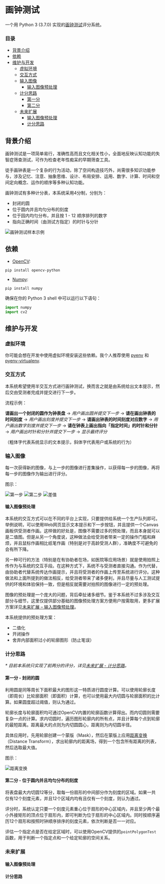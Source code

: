 # 画钟测试

一个用 Python 3 (3.7.0) 实现的[画钟测试](https://en.wikipedia.org/wiki/Executive_dysfunction#Clock_drawing_test)评分系统。


### 目录

- [背景介绍](#bg)
- [依赖](#dependencies)
- [维护与开发](#dev)
    - [虚拟环境](#1)
    - [交互方式](#2)
    - [输入图像](#3)
        - [输入图像预处理](#3-1)
    - [计分思路](#4)
        - [第一分](#4-1)
        - [第二分](#4-2)
    - [未来扩展](#mirai)
        - [输入图像预处理](#mirai-preprocessing)
        - [计分思路](#mirai-scoring)


## <span id='bg'>背景介绍</span>

画钟测试是一项简单易行，准确性高而且文化相关性小，全面地反映认知功能的失智症筛查测试，可作为检查老年性痴呆的早期筛查工具。

徒手画钟表是一个复杂的行为活动，除了空间构造技巧外，尚需很多知识功能参与，涉及记忆、注意、抽象思维、设计、布局安排、运用、数字、计算、时间和空间定向概念、运作的顺序等多种认知功能。

画钟测试有多种计分表，本系统采用4分制，分别为：

- 封闭的圆
- 位于圆内并且均匀分布的刻度
- 位于园内均匀分布，并且按 1 - 12 顺序排列的数字
- 指向正确时间（由测试方指定）的时针与分针

![画钟测试样本示例](../imgs/readme/CDT-sample.png)


## <span id='dependencies'>依赖</span>

- [OpenCV](https://opencv.org/):

`pip install opencv-python`

- [Numpy](https://numpy.org/):

`pip install numpy`

确保在你的 Python 3 shell 中可以运行以下语句：

```python
import numpy
import cv2
```


## <span id='dev'>维护与开发</span>

### <span id='1'>虚拟环境</span>

你可能会想在开发中使用虚拟环境安装这些依赖。我个人推荐使用 [pyenv](https://github.com/pyenv/pyenv) 和 [pyenv-virtualenv](https://github.com/pyenv/pyenv-virtualenv).


### <span id='2'>交互方式</span>

本系统希望使用半交互方式进行画钟测试，换而言之就是由系统给出文本提示，然后交由受测者完成并提交进行下一步。

流程示例：

**请画出一个封闭的圆作为钟表盘** → *用户画出圆并提交下一步* → **请在画出钟表的时间刻度** → *用户画出刻度并提交下一步* → **请画出钟表的时间刻度对应数字** → *用户画出数字刻度并提交下一步* → **请在钟表上画出指向「指定时间」的时针和分针** → *用户画出时针和分针并提交下一步* → *显示最终评分*

（粗体字代表系统显示的文本提示，斜体字代表用户或系统的行为）


### <span id='3'>输入图像</span>

每一次获得新的图像，与上一步的图像进行差集操作，以获得每一步的图像，再将每一步的图像作为输出进行评分。

图示：

![第一步](../imgs/1.png)
![第二步](../imgs/2.png)
![差值](../imgs/readme/2-1.png)

#### <span id='3-1'>输入图像预处理</span>

本系统的交互方式可以在不同的平台上实现，只要提供给系统一个生产队列即可。举例说明，可以使用Web网页显示文本提示和下一步按钮，并且提供一个Canvas画板供受测者作画。这样做的好处是，图像不需要过多的预处理，而且本身就可以是二值图。但是从另一个角度说，这种做法会给受测者带来一定的操作门槛和麻烦，并且鼠标作画相比纸笔作画（特别是对于高龄受测人群），准确度不可避免的会有所下降。

另一种可行的方法（特别是在有协助者在场，如医院等应用场景）就是使用拍照上传作为与系统的交互手段。在这种方式下，系统不与受测者直接沟通。作为代替，由协助者代替系统传达作画提示，并且将受测者的作画上传至系统进行评分。这种做法和上面所提到的做法相反，给受测者带来了诸多便利，并且尽量与人工测试提供的环境和体验保持一致，但是相反就需要对拍照的图像进行一定的预处理。

图像的预处理是一个庞大的问题，背后牵扯诸多细节。鉴于本系统不过多涉及交互部分与细节，这里仅提供部分基础的图像预处理方案方便用户按需取用，更多扩展方案详见[未来扩展 – 输入图像预处理](#mirai-preprocessing)。

本系统提供的预处理方案：

- 二值化
- 开闭操作
- 舍弃内部面积过小的轮廓图形（防止笔误）

### <span id='4'>计分思路</span>

*\* 目前本系统只实现了前两分的评分，详见[未来扩展 - 计分思路](#mirai-scoring)。*

#### <span id='4-1'>第一分 - 封闭的圆</span>

利用圆是同等周长下面积最大的图形这一特质进行圆度计算。可以使用轮廓长度（即周长）比轮廓面积（即面积）计算，也可以使用最大内切圆与轮廓面积的比计算。如果圆度超过阈值，则认为通过。

轮廓长度与轮廓面积均可通过OpenCV内置的轮廓函数计算得出。而内切圆则需要复杂一点的计算。求内切圆时，遍历图形轮廓内的所有点，并且计算每个点到轮廓的最短距离。距离最大的点则为内切圆圆心，距离则为内切圆半径。

具体应用时，先用轮廓创建一个蒙版（Mask），然后在蒙版上应用[距离变换](https://en.wikipedia.org/wiki/Distance_transform)（Distance Transform），求出轮廓内的距离场，得到一个包含所有距离的列表，然后选取最大值。

图示：

![距离变换](../imgs/readme/distance_transform.png)

#### <span id='4-2'>第二分 - 位于圆内并且均匀分布的刻度</span>

将表盘最大内切圆12等分，取每一份扇形的中间部分作为刻度的区域。如果一共仅有12个刻度元素，并且12个区域内均有且仅有一个刻度，则认为通过。

评分时，系统认定只要一个刻度元素重心位于扇形的中心区域内，并且至少两个最小外接矩形的顶点位于扇形内，即可判断为位于扇形的中心区域内。同时按顺序遍历12个扇形和按照时钟顺序排序的刻度元素，依次判断是否一一对应。

评估一个指定点是否在给定区域时，可以使用OpenCV提供的`pointPolygonTest`函数，用于判断一个指定点和一个给定轮廓的空间关系。


### <span id='mirai'>未来扩展</span>

#### <span id='mirai-preprocessing'>输入图像预处理</span>
#### <span id='mirai-scoring'>计分思路</span>

